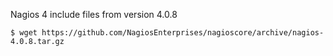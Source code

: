 
Nagios 4 include files from version 4.0.8

    $ wget https://github.com/NagiosEnterprises/nagioscore/archive/nagios-4.0.8.tar.gz